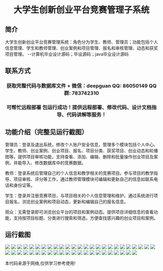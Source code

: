 <p><h1 align="center">大学生创新创业平台竞赛管理子系统</h1></p>

## 简介
大学生创新创业平台竞赛管理系统：角色分为学生、教师、管理员；功能包括个人信息管理、学生和教师管理、创业案例和项目管理、报名和审核管理、动态和获奖项目管理。    --计算机毕业设计源码；毕设源码；java毕业设计源码


## 联系方式
<p><h3 align="center">获取完整代码与数据库文件 + 微信：deepguan QQ: 86050149 QQ群: 783742310</h3></p>
<p><h3 align="center">可帮忙远程部署 包运行成功！提供远程部署、修改代码、设计文档指导、代码讲解等服务！</h3></p>

## 功能介绍（完整见运行截图）
管理员：登录及退出系统，修改个人账户安全信息，管理多个模块包括个人中心、学生、教师、创业案例、创业项目、报名、项目分类、获奖项目、创业动态和轮播图等。提供项目审核功能，支持查看、添加、编辑、删除和批量操作创业项目及案例，并能导入、修改数据库中的竞赛数据。

教师：登录系统后管理自己的个人信息和教学相关的竞赛项目。参与项目的教学指导、项目审核、评分等工作，通过教师管理模块可编辑和更新自己的信息如联系电话和身份证等。

学生：登录并注册竞赛项目，与项目相关的个人信息管理和维护。通过系统进行项目报名，浏览创业案例和项目动态，更新和编辑自己的报名信息。

观众：无需登录即可浏览创业平台的项目和案例动态。提供项目详细信息的查看功能，支持按项目标题、分类进行搜索和筛选，方便查找感兴趣的创业项目和案例。


## 运行截图
![](https://bs-1329754181.cos.ap-shanghai.myqcloud.com/ssm/UniversityStudentInnovationEntrepreneurshipPlatformCompetitionManagementSubsystem/img/001.jpg)
![](https://bs-1329754181.cos.ap-shanghai.myqcloud.com/ssm/UniversityStudentInnovationEntrepreneurshipPlatformCompetitionManagementSubsystem/img/002.jpg)
![](https://bs-1329754181.cos.ap-shanghai.myqcloud.com/ssm/UniversityStudentInnovationEntrepreneurshipPlatformCompetitionManagementSubsystem/img/003.jpg)
![](https://bs-1329754181.cos.ap-shanghai.myqcloud.com/ssm/UniversityStudentInnovationEntrepreneurshipPlatformCompetitionManagementSubsystem/img/004.jpg)
![](https://bs-1329754181.cos.ap-shanghai.myqcloud.com/ssm/UniversityStudentInnovationEntrepreneurshipPlatformCompetitionManagementSubsystem/img/005.jpg)
![](https://bs-1329754181.cos.ap-shanghai.myqcloud.com/ssm/UniversityStudentInnovationEntrepreneurshipPlatformCompetitionManagementSubsystem/img/006.jpg)
![](https://bs-1329754181.cos.ap-shanghai.myqcloud.com/ssm/UniversityStudentInnovationEntrepreneurshipPlatformCompetitionManagementSubsystem/img/007.jpg)
![](https://bs-1329754181.cos.ap-shanghai.myqcloud.com/ssm/UniversityStudentInnovationEntrepreneurshipPlatformCompetitionManagementSubsystem/img/008.jpg)
![](https://bs-1329754181.cos.ap-shanghai.myqcloud.com/ssm/UniversityStudentInnovationEntrepreneurshipPlatformCompetitionManagementSubsystem/img/009.jpg)
![](https://bs-1329754181.cos.ap-shanghai.myqcloud.com/ssm/UniversityStudentInnovationEntrepreneurshipPlatformCompetitionManagementSubsystem/img/010.jpg)
![](https://bs-1329754181.cos.ap-shanghai.myqcloud.com/ssm/UniversityStudentInnovationEntrepreneurshipPlatformCompetitionManagementSubsystem/img/011.jpg)
![](https://bs-1329754181.cos.ap-shanghai.myqcloud.com/ssm/UniversityStudentInnovationEntrepreneurshipPlatformCompetitionManagementSubsystem/img/012.jpg)
![](https://bs-1329754181.cos.ap-shanghai.myqcloud.com/ssm/UniversityStudentInnovationEntrepreneurshipPlatformCompetitionManagementSubsystem/img/013.jpg)
![](https://bs-1329754181.cos.ap-shanghai.myqcloud.com/ssm/UniversityStudentInnovationEntrepreneurshipPlatformCompetitionManagementSubsystem/img/014.jpg)
![](https://bs-1329754181.cos.ap-shanghai.myqcloud.com/ssm/UniversityStudentInnovationEntrepreneurshipPlatformCompetitionManagementSubsystem/img/015.jpg)
![](https://bs-1329754181.cos.ap-shanghai.myqcloud.com/ssm/UniversityStudentInnovationEntrepreneurshipPlatformCompetitionManagementSubsystem/img/016.jpg)
![](https://bs-1329754181.cos.ap-shanghai.myqcloud.com/ssm/UniversityStudentInnovationEntrepreneurshipPlatformCompetitionManagementSubsystem/img/017.jpg)
![](https://bs-1329754181.cos.ap-shanghai.myqcloud.com/ssm/UniversityStudentInnovationEntrepreneurshipPlatformCompetitionManagementSubsystem/img/018.jpg)
![](https://bs-1329754181.cos.ap-shanghai.myqcloud.com/ssm/UniversityStudentInnovationEntrepreneurshipPlatformCompetitionManagementSubsystem/img/019.jpg)
![](https://bs-1329754181.cos.ap-shanghai.myqcloud.com/ssm/UniversityStudentInnovationEntrepreneurshipPlatformCompetitionManagementSubsystem/img/020.jpg)
![](https://bs-1329754181.cos.ap-shanghai.myqcloud.com/ssm/UniversityStudentInnovationEntrepreneurshipPlatformCompetitionManagementSubsystem/img/021.jpg)
![](https://bs-1329754181.cos.ap-shanghai.myqcloud.com/ssm/UniversityStudentInnovationEntrepreneurshipPlatformCompetitionManagementSubsystem/img/022.jpg)
![](https://bs-1329754181.cos.ap-shanghai.myqcloud.com/ssm/UniversityStudentInnovationEntrepreneurshipPlatformCompetitionManagementSubsystem/img/023.jpg)
![](https://bs-1329754181.cos.ap-shanghai.myqcloud.com/ssm/UniversityStudentInnovationEntrepreneurshipPlatformCompetitionManagementSubsystem/img/024.jpg)
![](https://bs-1329754181.cos.ap-shanghai.myqcloud.com/ssm/UniversityStudentInnovationEntrepreneurshipPlatformCompetitionManagementSubsystem/img/025.jpg)
![](https://bs-1329754181.cos.ap-shanghai.myqcloud.com/ssm/UniversityStudentInnovationEntrepreneurshipPlatformCompetitionManagementSubsystem/img/026.jpg)
![](https://bs-1329754181.cos.ap-shanghai.myqcloud.com/ssm/UniversityStudentInnovationEntrepreneurshipPlatformCompetitionManagementSubsystem/img/027.jpg)
![](https://bs-1329754181.cos.ap-shanghai.myqcloud.com/ssm/UniversityStudentInnovationEntrepreneurshipPlatformCompetitionManagementSubsystem/img/028.jpg)
![](https://bs-1329754181.cos.ap-shanghai.myqcloud.com/ssm/UniversityStudentInnovationEntrepreneurshipPlatformCompetitionManagementSubsystem/img/029.jpg)
![](https://bs-1329754181.cos.ap-shanghai.myqcloud.com/ssm/UniversityStudentInnovationEntrepreneurshipPlatformCompetitionManagementSubsystem/img/030.jpg)
![](https://bs-1329754181.cos.ap-shanghai.myqcloud.com/ssm/UniversityStudentInnovationEntrepreneurshipPlatformCompetitionManagementSubsystem/img/031.jpg)
![](https://bs-1329754181.cos.ap-shanghai.myqcloud.com/ssm/UniversityStudentInnovationEntrepreneurshipPlatformCompetitionManagementSubsystem/img/032.jpg)
![](https://bs-1329754181.cos.ap-shanghai.myqcloud.com/ssm/UniversityStudentInnovationEntrepreneurshipPlatformCompetitionManagementSubsystem/img/033.jpg)
![](https://bs-1329754181.cos.ap-shanghai.myqcloud.com/ssm/UniversityStudentInnovationEntrepreneurshipPlatformCompetitionManagementSubsystem/img/034.jpg)
![](https://bs-1329754181.cos.ap-shanghai.myqcloud.com/ssm/UniversityStudentInnovationEntrepreneurshipPlatformCompetitionManagementSubsystem/img/035.jpg)
![](https://bs-1329754181.cos.ap-shanghai.myqcloud.com/ssm/UniversityStudentInnovationEntrepreneurshipPlatformCompetitionManagementSubsystem/img/036.jpg)
![](https://bs-1329754181.cos.ap-shanghai.myqcloud.com/ssm/UniversityStudentInnovationEntrepreneurshipPlatformCompetitionManagementSubsystem/img/037.jpg)
![](https://bs-1329754181.cos.ap-shanghai.myqcloud.com/ssm/UniversityStudentInnovationEntrepreneurshipPlatformCompetitionManagementSubsystem/img/038.jpg)
![](https://bs-1329754181.cos.ap-shanghai.myqcloud.com/ssm/UniversityStudentInnovationEntrepreneurshipPlatformCompetitionManagementSubsystem/img/039.jpg)
![](https://bs-1329754181.cos.ap-shanghai.myqcloud.com/ssm/UniversityStudentInnovationEntrepreneurshipPlatformCompetitionManagementSubsystem/img/040.jpg)
![](https://bs-1329754181.cos.ap-shanghai.myqcloud.com/ssm/UniversityStudentInnovationEntrepreneurshipPlatformCompetitionManagementSubsystem/img/041.jpg)
![](https://bs-1329754181.cos.ap-shanghai.myqcloud.com/ssm/UniversityStudentInnovationEntrepreneurshipPlatformCompetitionManagementSubsystem/img/042.jpg)
![](https://bs-1329754181.cos.ap-shanghai.myqcloud.com/ssm/UniversityStudentInnovationEntrepreneurshipPlatformCompetitionManagementSubsystem/img/043.jpg)
![](https://bs-1329754181.cos.ap-shanghai.myqcloud.com/ssm/UniversityStudentInnovationEntrepreneurshipPlatformCompetitionManagementSubsystem/img/044.jpg)
![](https://bs-1329754181.cos.ap-shanghai.myqcloud.com/ssm/UniversityStudentInnovationEntrepreneurshipPlatformCompetitionManagementSubsystem/img/045.jpg)
![](https://bs-1329754181.cos.ap-shanghai.myqcloud.com/ssm/UniversityStudentInnovationEntrepreneurshipPlatformCompetitionManagementSubsystem/img/046.jpg)
![](https://bs-1329754181.cos.ap-shanghai.myqcloud.com/ssm/UniversityStudentInnovationEntrepreneurshipPlatformCompetitionManagementSubsystem/img/047.jpg)

<p>本代码来源于网络,仅供学习参考使用!</p>
